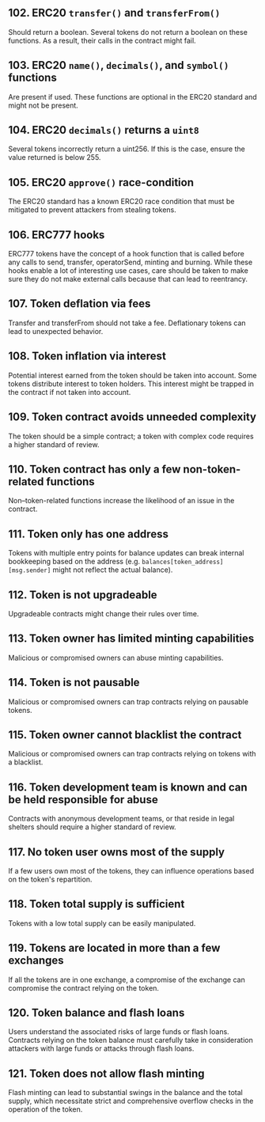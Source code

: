 ## 102. ERC20 `transfer()` and `transferFrom()`

Should return a boolean. Several tokens do not return a boolean on these functions. As a result, their calls in the contract might fail.

## 103. ERC20 `name()`, `decimals()`, and `symbol()` functions

Are present if used. These functions are optional in the ERC20 standard and might not be present.

## 104. ERC20 `decimals()` returns a `uint8`

Several tokens incorrectly return a uint256. If this is the case, ensure the value returned is below 255.

## 105. ERC20 `approve()` race-condition

The ERC20 standard has a known ERC20 race condition that must be mitigated to prevent attackers from stealing tokens.

## 106. ERC777 hooks

ERC777 tokens have the concept of a hook function that is called before any calls to send, transfer, operatorSend, minting and burning. While these hooks enable a lot of interesting use cases, care should be taken to make sure they do not make external calls because that can lead to reentrancy.

## 107. Token deflation via fees

Transfer and transferFrom should not take a fee. Deflationary tokens can lead to unexpected behavior.

## 108. Token inflation via interest

Potential interest earned from the token should be taken into account. Some tokens distribute interest to token holders. This interest might be trapped in the contract if not taken into account.

## 109. Token contract avoids unneeded complexity

The token should be a simple contract; a token with complex code requires a higher standard of review.

## 110. Token contract has only a few non-token-related functions

Non–token-related functions increase the likelihood of an issue in the contract.

## 111. Token only has one address

Tokens with multiple entry points for balance updates can break internal bookkeeping based on the address (e.g. `balances[token_address][msg.sender]` might not reflect the actual balance).

## 112. Token is not upgradeable

Upgradeable contracts might change their rules over time.

## 113. Token owner has limited minting capabilities

Malicious or compromised owners can abuse minting capabilities.

## 114. Token is not pausable

Malicious or compromised owners can trap contracts relying on pausable tokens.

## 115. Token owner cannot blacklist the contract

Malicious or compromised owners can trap contracts relying on tokens with a blacklist.

## 116. Token development team is known and can be held responsible for abuse

Contracts with anonymous development teams, or that reside in legal shelters should require a higher standard of review.

## 117. No token user owns most of the supply

If a few users own most of the tokens, they can influence operations based on the token's repartition.

## 118. Token total supply is sufficient

Tokens with a low total supply can be easily manipulated.

## 119. Tokens are located in more than a few exchanges

If all the tokens are in one exchange, a compromise of the exchange can compromise the contract relying on the token.

## 120. Token balance and flash loans

Users understand the associated risks of large funds or flash loans. Contracts relying on the token balance must carefully take in consideration attackers with large funds or attacks through flash loans.

## 121. Token does not allow flash minting

Flash minting can lead to substantial swings in the balance and the total supply, which necessitate strict and comprehensive overflow checks in the operation of the token.
